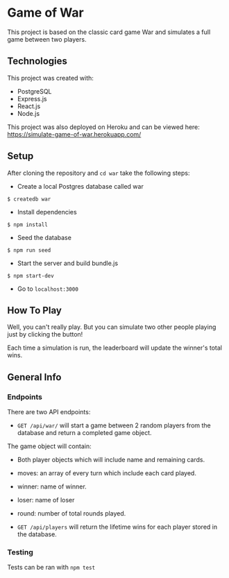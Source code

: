 # Game of War

This project is based on the classic card game War and simulates a full game between two players.

## Technologies

This project was created with:

- PostgreSQL
- Express.js
- React.js
- Node.js

This project was also deployed on Heroku and can be viewed here:
https://simulate-game-of-war.herokuapp.com/

## Setup

After cloning the repository and `cd war` take the following steps:

- Create a local Postgres database called war

```
$ createdb war
```

- Install dependencies

```
$ npm install
```

- Seed the database

```
$ npm run seed
```

- Start the server and build bundle.js

```
$ npm start-dev
```

- Go to `localhost:3000`

## How To Play

Well, you can't really play. But you can simulate two other people playing just by clicking the button!

Each time a simulation is run, the leaderboard will update the winner's total wins.

## General Info

### Endpoints

There are two API endpoints:

- `GET /api/war/` will start a game between 2 random players from the database and return a completed game object.

The game object will contain:

- Both player objects which will include name and remaining cards.
- moves: an array of every turn which include each card played.
- winner: name of winner.
- loser: name of loser
- round: number of total rounds played.

- `GET /api/players` will return the lifetime wins for each player stored in the database.

### Testing

Tests can be ran with `npm test`
